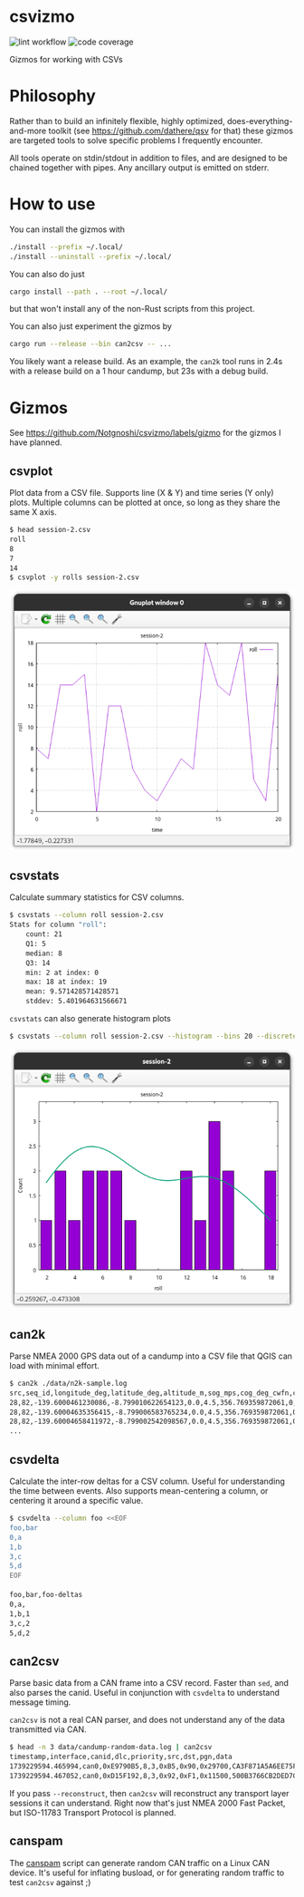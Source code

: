 # csvizmo

![lint workflow](https://github.com/Notgnoshi/csvizmo/actions/workflows/lint.yml/badge.svg?event=push)
![code coverage](https://img.shields.io/endpoint?url=https://gist.githubusercontent.com/Notgnoshi/5c7197add87b1263923e0cbfb85477a8/raw/csvizmo-coverage.json)

Gizmos for working with CSVs

# Philosophy

Rather than to build an infinitely flexible, highly optimized, does-everything-and-more toolkit (see
<https://github.com/dathere/qsv> for that) these gizmos are targeted tools to solve specific
problems I frequently encounter.

All tools operate on stdin/stdout in addition to files, and are designed to be chained together with
pipes. Any ancillary output is emitted on stderr.

# How to use

You can install the gizmos with

```sh
./install --prefix ~/.local/
./install --uninstall --prefix ~/.local/
```

You can also do just

```sh
cargo install --path . --root ~/.local/
```

but that won't install any of the non-Rust scripts from this project.

You can also just experiment the gizmos by

```sh
cargo run --release --bin can2csv -- ...
```

You likely want a release build. As an example, the `can2k` tool runs in 2.4s with a release build
on a 1 hour candump, but 23s with a debug build.

# Gizmos

See <https://github.com/Notgnoshi/csvizmo/labels/gizmo> for the gizmos I have planned.

## csvplot

Plot data from a CSV file. Supports line (X & Y) and time series (Y only) plots. Multiple columns
can be plotted at once, so long as they share the same X axis.

```sh
$ head session-2.csv
roll
8
7
14
$ csvplot -y rolls session-2.csv
```

![D&D rolls time series](./data/session-2-rolls.png)

## csvstats

Calculate summary statistics for CSV columns.

```sh
$ csvstats --column roll session-2.csv
Stats for column "roll":
    count: 21
    Q1: 5
    median: 8
    Q3: 14
    min: 2 at index: 0
    max: 18 at index: 19
    mean: 9.571428571428571
    stddev: 5.401964631566671
```

`csvstats` can also generate histogram plots

```sh
$ csvstats --column roll session-2.csv --histogram --bins 20 --discrete
```

![D&D roll histogram](./data/session-2-histogram.png)

## can2k

Parse NMEA 2000 GPS data out of a candump into a CSV file that QGIS can load with minimal effort.

```sh
$ can2k ./data/n2k-sample.log
src,seq_id,longitude_deg,latitude_deg,altitude_m,sog_mps,cog_deg_cwfn,cog_ref,method,msg_timestamp,gps_timestamp,gps_age,msg
28,82,-139.6000461230086,-8.799010622654123,0.0,4.5,356.769359872061,0,4,1739920494.579828,,0.0,GNSS Position Data
28,82,-139.60004635356415,-8.799006583765234,0.0,4.5,356.769359872061,0,4,1739920494.675967,,0.0,Position Delta
28,82,-139.60004658411972,-8.799002542098567,0.0,4.5,356.769359872061,0,4,1739920494.775932,,0.0,Position Delta
...
```

## csvdelta

Calculate the inter-row deltas for a CSV column. Useful for understanding the time between events.
Also supports mean-centering a column, or centering it around a specific value.

```sh
$ csvdelta --column foo <<EOF
foo,bar
0,a
1,b
3,c
5,d
EOF

foo,bar,foo-deltas
0,a,
1,b,1
3,c,2
5,d,2
```

## can2csv

Parse basic data from a CAN frame into a CSV record. Faster than `sed`, and also parses the canid.
Useful in conjunction with `csvdelta` to understand message timing.

`can2csv` is not a real CAN parser, and does not understand any of the data transmitted via CAN.

```sh
$ head -n 3 data/candump-random-data.log | can2csv
timestamp,interface,canid,dlc,priority,src,dst,pgn,data
1739229594.465994,can0,0xE9790B5,8,3,0xB5,0x90,0x29700,CA3F871A5A6EE75F
1739229594.467052,can0,0xD15F192,8,3,0x92,0xF1,0x11500,500B3766CB2DED7C
```

If you pass `--reconstruct`, then `can2csv` will reconstruct any transport layer sessions it can
understand. Right now that's just NMEA 2000 Fast Packet, but ISO-11783 Transport Protocol is
planned.

## canspam

The [canspam](./scripts/canspam) script can generate random CAN traffic on a Linux CAN device. It's
useful for inflating busload, or for generating random traffic to test `can2csv` against ;)
